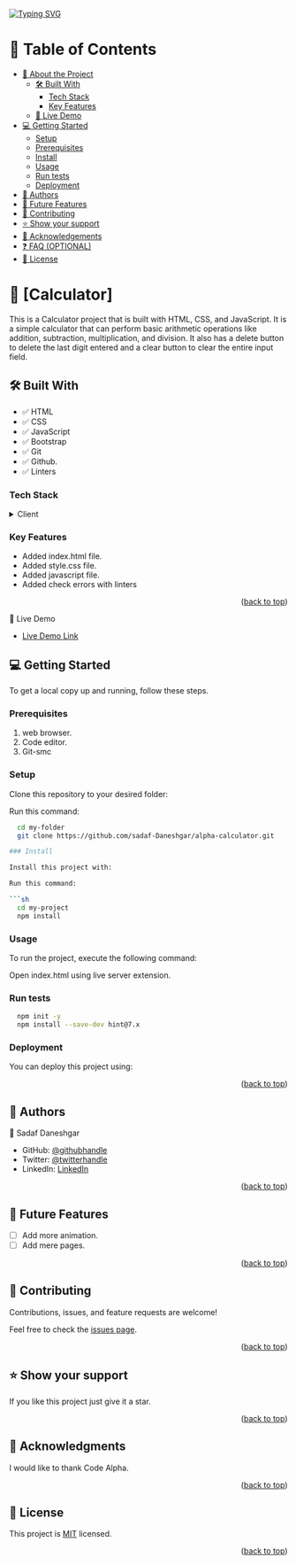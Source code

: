 <a href="https://git.io/typing-svg"><img src="https://readme-typing-svg.demolab.com?font=Fira+Code&pause=1000&width=435&lines=Welcome+to+my+Calculator" alt="Typing SVG" /></a>

# 📗 Table of Contents

- [📖 About the Project](#about-project)
  - [🛠 Built With](#built-with)
    - [Tech Stack](#tech-stack)
    - [Key Features](#key-features)
  - [🚀 Live Demo](#live-demo)
- [💻 Getting Started](#getting-started)
  - [Setup](#setup)
  - [Prerequisites](#prerequisites)
  - [Install](#install)
  - [Usage](#usage)
  - [Run tests](#run-tests)
  - [Deployment](#deployment)
- [👥 Authors](#authors)
- [🔭 Future Features](#future-features)
- [🤝 Contributing](#contributing)
- [⭐️ Show your support](#support)
- [🙏 Acknowledgements](#acknowledgements)
- [❓ FAQ (OPTIONAL)](#faq)
- [📝 License](#license)

<!-- PROJECT DESCRIPTION -->

# 📱 [Calculator] <a name="about-project"></a>

This is a Calculator project that is built with HTML, CSS, and JavaScript. It is a simple calculator that can perform basic arithmetic operations like addition, subtraction, multiplication, and division. It also has a delete button to delete the last digit entered and a clear button to clear the entire input field.

## 🛠 Built With <a name="built-with"></a>

- ✅ HTML
- ✅ CSS
- ✅ JavaScript
- ✅ Bootstrap
- ✅ Git
- ✅ Github.
- ✅ Linters

### Tech Stack <a name="tech-stack"></a>

<details>
  <summary>Client</summary>
  <ul>
    <li><a href="https://reactjs.org/">HTML</a></li>
    <li><a href="https://reactjs.org/">CSS</a></li>

  </ul>
</details>

### Key Features <a name="key-features"></a>

- Added index.html file.
- Added style.css file.
- Added javascript file.
- Added check errors with linters

<p align="right">(<a href="#readme-top">back to top</a>)</p>
 🚀 Live Demo <a name="live-demo"></a>

- [Live Demo Link](https://sadaf-portfolio.vercel.app/)

## 💻 Getting Started <a name="getting-started"></a>

To get a local copy up and running, follow these steps.

### Prerequisites

1. web browser.
2. Code editor.
3. Git-smc

### Setup

Clone this repository to your desired folder:

Run this command:

````sh
  cd my-folder
  git clone https://github.com/sadaf-Daneshgar/alpha-calculator.git

### Install

Install this project with:

Run this command:

```sh
  cd my-project
  npm install
````

### Usage

To run the project, execute the following command:

Open index.html using live server extension.

### Run tests

```sh
  npm init -y
  npm install --save-dev hint@7.x
```

### Deployment

You can deploy this project using:

<p align="right">(<a href="#readme-top">back to top</a>)</p>

<!-- AUTHORS -->

## 👥 Authors <a name="authors"></a>

👤 Sadaf Daneshgar

- GitHub: [@githubhandle](https://github.com/sadaf-Daneshgar)
- Twitter: [@twitterhandle](https://twitter.com/SadafDaneshgar)
- LinkedIn: [LinkedIn](https://www.linkedin.com/in/sadaf-daneshgar-2002saba/)

<p align="right">(<a href="#readme-top">back to top</a>)</p>

<!-- FUTURE FEATURES -->

## 🔭 Future Features <a name="future-features"></a>

- [ ] Add more animation.
- [ ] Add mere pages.

<p align="right">(<a href="#readme-top">back to top</a>)</p>

<!-- CONTRIBUTING -->

## 🤝 Contributing <a name="contributing"></a>

Contributions, issues, and feature requests are welcome!

Feel free to check the [issues page](../../issues/).

<p align="right">(<a href="#readme-top">back to top</a>)</p>

<!-- SUPPORT -->

## ⭐️ Show your support <a name="support"></a>

If you like this project just give it a star.

<p align="right">(<a href="#readme-top">back to top</a>)</p>

<!-- ACKNOWLEDGEMENTS -->

## 🙏 Acknowledgments <a name="acknowledgements"></a>

I would like to thank Code Alpha.

<p align="right">(<a href="#readme-top">back to top</a>)</p>

<!-- LICENSE -->

## 📝 License <a name="license"></a>

This project is [MIT](./MIT.md) licensed.

<p align="right">(<a href="#readme-top">back to top</a>)</p>
